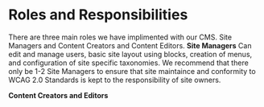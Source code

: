 # Roles and Responsibilities
There are three main roles we have implimented with our CMS. Site Managers and Content Creators and Content Editors.
**Site Managers** Can edit and manage users, basic site layout using blocks, creation of menus, and configuration of site specific taxonomies. We recommend that there only be 1-2 Site Managers to ensure that site maintaince and conformity to WCAG 2.0 Standards is kept to the responsibility of site owners.

**Content Creators and Editors** 
